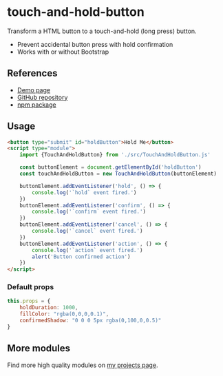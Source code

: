 # touch-and-hold-button

Transform a HTML button to a touch-and-hold (long press) button.

- Prevent accidental button press with hold confirmation
- Works with or without Bootstrap

## References

- [Demo page](https://shaack.com/projekte/touch-and-hold-button/)
- [GitHub repository](https://github.com/shaack/touch-and-hold-button)
- [npm package](https://www.npmjs.com/package/touch-and-hold-button)

## Usage

```html
<button type="submit" id="holdButton">Hold Me</button>
<script type="module">
    import {TouchAndHoldButton} from './src/TouchAndHoldButton.js'

    const buttonElement = document.getElementById('holdButton')
    const touchAndHoldButton = new TouchAndHoldButton(buttonElement)

    buttonElement.addEventListener('hold', () => {
        console.log('`hold` event fired.')
    })
    buttonElement.addEventListener('confirm', () => {
        console.log('`confirm` event fired.')
    })
    buttonElement.addEventListener('cancel', () => {
        console.log('`cancel` event fired.')
    })
    buttonElement.addEventListener('action', () => {
        console.log('`action` event fired.')
        alert('Button confirmed action')
    })
</script>
```

### Default props

```javascript
this.props = {
    holdDuration: 1000,
    fillColor: "rgba(0,0,0,0.1)",
    confirmedShadow: "0 0 0 5px rgba(0,100,0,0.5)"
}
```

## More modules

Find more high quality modules
on [my projects page](https://shaack.com/works).
